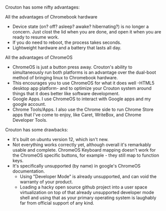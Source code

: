 Crouton has some nifty advantages:

All the advantages of Chromebook hardware
- Device state (on? off? asleep? awake? hibernating?) is no longer a concern. Just clost the lid when you are done, and open it when you are ready to resume work.
- If you do need to reboot, the process takes seconds.
- Lightweight hardware and a battery that lasts all day.

All the advantages of ChromeOS
- ChromeOS is just a button press away. Crouton's ability to
  simultaneously run both platforms is an advantage over the dual-boot
method of bringing linux to Chromebook hardware.
- This encourages you to use ChromeOS for what it does well -HTML5 desktop app platform- and to optimize your Crouton system around things that it does better like software development.
- Google Apps. I use ChromeOS to interact with Google apps and my google account.
- Chrome Tools/Apps. I also use the Chrome side to run Chrome Store apps that I've come to enjoy, like Caret, WriteBox, and Chrome Developer Tools.

Crouton has some drawbacks:

- It's built on ubuntu version 12, which isn't new.
- Not everything works correctly yet, although overall it's remarkably usable and complete. ChromeOS Keyboard mapping doesn't work for the ChromeOS specific buttons, for example - they still map to function keys.
- It's specifically unsupported (by name) in google's ChromeOS documentation.
  - Using "Developer Mode" is already unsupported, and can void the
    warranty of your product.
  - Loading a hacky open source github project into a user space virtualization on top of that already unsupported developer mode
shell and using that as your primary operating system is laughably far from official support of any kind.

